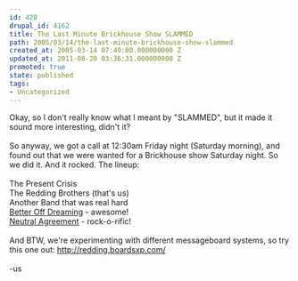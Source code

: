 ```yaml
---
id: 428
drupal_id: 4162
title: The Last Minute Brickhouse Show SLAMMED
path: 2005/03/14/the-last-minute-brickhouse-show-slammed
created_at: 2005-03-14 07:49:00.000000000 Z
updated_at: 2011-08-20 03:36:31.000000000 Z
promoted: true
state: published
tags:
- Uncategorized
---
```

Okay, so I don't really know what I meant by "SLAMMED", but it made it sound more interesting, didn't it?<br /><br />So anyway, we got a call at 12:30am Friday night (Saturday morning), and found out that we were wanted for a Brickhouse show Saturday night. So we did it. And it rocked. The lineup:<br /><br />The Present Crisis<br />The Redding Brothers (that's us)<br />Another Band that was real hard<br /><a href="http://www.betteroffdreaming.com/">Better Off Dreaming</a> - awesome!<br /><a href="http://www.neutralagreement.com/">Neutral Agreement</a> - rock-o-rific!<br /><br />And BTW, we're experimenting with different messageboard systems, so try this one out: <a href="http://redding.boardsxp.com/">http://redding.boardsxp.com/</a><br /><br />-us

